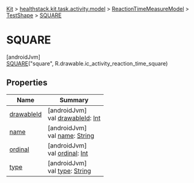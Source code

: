 
[Kit](../../../../../kit.html) > [healthstack.kit.task.activity.model](../../../index.html) > [ReactionTimeMeasureModel](../../index.html) > [TestShape](../index.html) > [SQUARE](index.html)



# SQUARE



[androidJvm]\
[SQUARE](index.html)(&quot;square&quot;, R.drawable.ic_activity_reaction_time_square)



## Properties


| Name | Summary |
|---|---|
| [drawableId](../drawable-id.html) | [androidJvm]<br>val [drawableId](../drawable-id.html): [Int](https://kotlinlang.org/api/latest/jvm/stdlib/kotlin/-int/index.html) |
| [name](../../../../healthstack.kit.ui.util/-interaction-type/-n-o-t-h-i-n-g/index.html#-372974862%2FProperties%2F-106109196) | [androidJvm]<br>val [name](../../../../healthstack.kit.ui.util/-interaction-type/-n-o-t-h-i-n-g/index.html#-372974862%2FProperties%2F-106109196): [String](https://kotlinlang.org/api/latest/jvm/stdlib/kotlin/-string/index.html) |
| [ordinal](../../../../healthstack.kit.ui.util/-interaction-type/-n-o-t-h-i-n-g/index.html#-739389684%2FProperties%2F-106109196) | [androidJvm]<br>val [ordinal](../../../../healthstack.kit.ui.util/-interaction-type/-n-o-t-h-i-n-g/index.html#-739389684%2FProperties%2F-106109196): [Int](https://kotlinlang.org/api/latest/jvm/stdlib/kotlin/-int/index.html) |
| [type](../type.html) | [androidJvm]<br>val [type](../type.html): [String](https://kotlinlang.org/api/latest/jvm/stdlib/kotlin/-string/index.html) |

